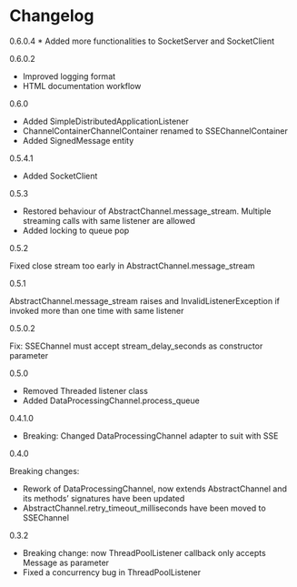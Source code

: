 <a id="changelog"></a>

# Changelog

0.6.0.4
\* Added more functionalities to SocketServer and SocketClient

0.6.0.2

* Improved logging format
* HTML documentation workflow

0.6.0

* Added SimpleDistributedApplicationListener
* ChannelContainerChannelContainer renamed to SSEChannelContainer
* Added SignedMessage entity

0.5.4.1

* Added SocketClient

0.5.3

* Restored behaviour of AbstractChannel.message_stream. Multiple streaming calls with same listener are allowed
* Added locking to queue pop

0.5.2

Fixed close stream too early in AbstractChannel.message_stream

0.5.1

AbstractChannel.message_stream raises and InvalidListenerException
if invoked more than one time with same listener

0.5.0.2

Fix: SSEChannel must accept stream_delay_seconds as constructor parameter

0.5.0

* Removed Threaded listener class
* Added DataProcessingChannel.process_queue

0.4.1.0

* Breaking: Changed DataProcessingChannel adapter to suit with SSE

0.4.0

Breaking changes:

* Rework of DataProcessingChannel, now extends AbstractChannel and its methods’ signatures have been updated
* AbstractChannel.retry_timeout_milliseconds have been moved to SSEChannel

0.3.2

* Breaking change: now ThreadPoolListener callback only accepts Message as parameter
* Fixed a concurrency bug in ThreadPoolListener
